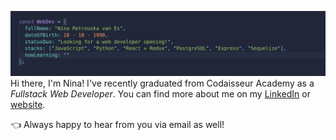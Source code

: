 ![Nina](https://github.com/grakify90/grakify90/blob/master/githubprofile1.gif)
Hi there, I'm Nina! I've recently graduated from Codaisseur Academy as a *Fullstack Web Developer*. You can find more about me on my 
[LinkedIn](https://www.linkedin.com/m/in/ninavanes) or [website](https://ninavanes.netlify.app/).
<p>👈 Always happy to hear from you via email as well!</p>

